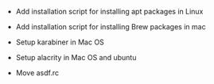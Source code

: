 - Add installation script for installing apt packages in Linux

- Add installation script for installing Brew packages in mac

- Setup karabiner in Mac OS

- Setup alacrity in Mac OS and ubuntu

- Move asdf.rc